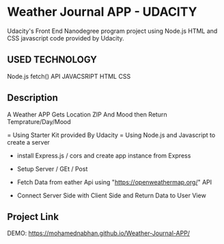 # Weather Journal APP - UDACITY

Udacity's Front End Nanodegree program project using Node.js HTML and CSS javascript code provided by Udacity.

## USED TECHNOLOGY 

Node.js 
fetch() API 
JAVACSRIPT
HTML
CSS

## Description

A Weather APP Gets Location ZIP And Mood then Return Temprature/Day/Mood 

= Using Starter Kit provided By Udacity
= Using Node.js and Javascript to create a server

- install Express.js / cors and create app instance from Express 

- Setup Server / GEt / Post

- Fetch Data from eather Api using "https://openweathermap.org/" API  

- Connect Server Side with Client Side and Return Data to User View 

## Project Link

DEMO: https://mohamednabhan.github.io/Weather-Journal-APP/

